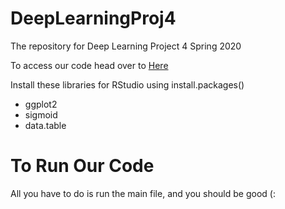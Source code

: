# DeepLearningProj4
The repository for Deep Learning Project 4 Spring 2020

To access our code head over to [Here](https://github.com/SamGilb/DeepLearningProj3/blob/master/Main.R)

Install these libraries for RStudio using install.packages()
* ggplot2
* sigmoid
* data.table

# To Run Our Code
All you have to do is run the main file, and you should be good (:
